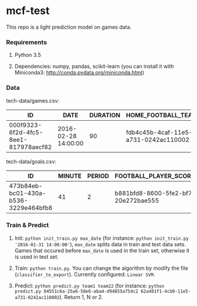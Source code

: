 # mcf-test

This repo is a light prediction model on games data.

### Requirements

1. Python 3.5

2. Dependencies: numpy, pandas, scikit-learn (you can install it with Miniconda3: http://conda.pydata.org/miniconda.html)


### Data

tech-data/games.csv:

| ID	| DATE |	DURATION |	HOME_FOOTBALL_TEAM_ID |	AWAY_FOOTBALL_TEAM_ID |
|---|---|---|---|---|
| 000f9323-6f2d-4fc5-8ee1-817978aecf82 |	2016-02-28 14:00:00 |	90 |	fdb4c45b-4caf-11e5-a731-0242ac110002 |	4db49a6d-4eed-4161-94f8-3605560fba79 |

tech-data/goals.csv:

| ID |	MINUTE |	PERIOD |	FOOTBALL_PLAYER_SCORER_ID |	FOOTBALL_GAME_ID |	FOOTBALL_TEAM_ID |	BODY_PART |	AREA |	TYPE |
|---|---|---|---|---|---|---|---|---|
| 473b84eb-bc01-430a-b536-3229e464bfb8 |	41 |	2 |	b881bfd8-8600-5fe2-bf79-20e272bae555 |	004ba555-5d58-4500-bd91-14fc51e833de |	8353b47a-2c30-5b68-8614-37c178afb5e2 |	PIED_DROIT |	EXTERIEUR_SURFACE |	COUP_FRANC_DIRECT |

### Train & Predict

1. Init: `python init_train.py max_date` (for instance: `python init_train.py '2016-01-31 14:00:00'`), `max_date` splits data in train and test data sets. Games that occured before `max_date` is used in the train set, otherwise it is used in test set.

2. Train: `python train.py`. You can change the algorithm by modify the file (`classifier_to_export`). Currently configured: `Linear SVM`.

3. Predict: `python predict.py team1 team22` (for instance: `python predict.py 84551c6a-25a6-58e6-aba4-d94855a754c2 62a481f1-4cb0-11e5-a731-0242ac110002`). Return 1, N or 2.
